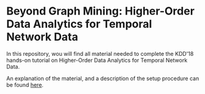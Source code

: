 # Beyond Graph Mining: Higher-Order Data Analytics for Temporal Network Data

In this repository, wou will find all material needed to complete the KDD'18 hands-on tutorial on Higher-Order Data Analytics for Temporal Network Data. 

An explanation of the material, and a description of the setup procedure can be found [here](https://IngoScholtes.github.io/kdd2018-tutorial/). 
